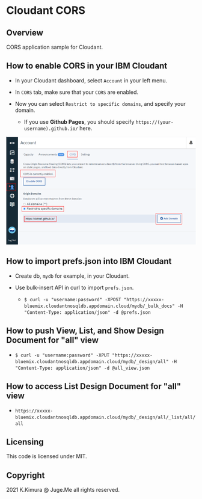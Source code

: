 # Cloudant CORS

## Overview

CORS application sample for Cloudant.


## How to enable CORS in your IBM Cloudant

- In your Cloudant dashboard, select `Account` in your left menu.

- In `CORS` tab, make sure that your `CORS` are enabled.

- Now you can select `Restrict to specific domains`, and specify your domain.

  - If you use **Github Pages**, you should specify `https://(your-username).github.io/` here.

![CORS](./image1.png)

## How to import prefs.json into IBM Cloudant

- Create db, `mydb` for example, in your Cloudant.

- Use bulk-insert API in curl to import `prefs.json`.

  - `$ curl -u "username:password" -XPOST "https://xxxxx-bluemix.cloudantnosqldb.appdomain.cloud/mydb/_bulk_docs" -H "Content-Type: application/json" -d @prefs.json`


## How to push View, List, and Show Design Document for "all" view

- `$ curl -u "username:password" -XPUT "https://xxxxx-bluemix.cloudantnosqldb.appdomain.cloud/mydb/_design/all" -H "Content-Type: application/json" -d @all_view.json`


## How to access List Design Document for "all" view

- `https://xxxxx-bluemix.cloudantnosqldb.appdomain.cloud/mydb/_design/all/_list/all/all`


## Licensing

This code is licensed under MIT.


## Copyright

2021 K.Kimura @ Juge.Me all rights reserved.
